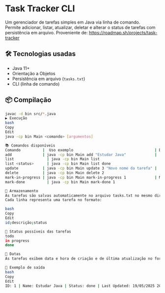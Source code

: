 # Task Tracker CLI

Um gerenciador de tarefas simples em Java via linha de comando.  
Permite adicionar, listar, atualizar, deletar e alterar o status de tarefas com persistência em arquivo.
Proveniente de: https://roadmap.sh/projects/task-tracker

## 🛠️ Tecnologias usadas

- Java 11+
- Orientação a Objetos
- Persistência em arquivo (`tasks.txt`)
- CLI (linha de comando)

## 📦 Compilação

```bash
javac -d bin src/*.java
▶️ Execução
bash
Copy
Edit
java -cp bin Main <comando> [argumentos]

📚 Comandos disponíveis
Comando          |	Uso exemplo	                                    | Descrição
add	             | java -cp bin Main add "Estudar Java"             |	Adiciona uma nova tarefa
list	           | java -cp bin Main list	                          | Lista todas as tarefas
list <status>	   | java -cp bin Main list done	                    | Lista tarefas filtradas por status
update	         | java -cp bin Main update 3 "Novo nome da tarefa" |	Atualiza o nome de uma tarefa
delete           | java -cp bin Main delete 2	                      | Deleta uma tarefa pelo ID
mark-in-progress | java -cp bin Main mark-in-progress 1	            | Marca a tarefa como "in progress"
mark-done	       | java -cp bin Main mark-done 1	                  | Marca a tarefa como "done"

📁 Armazenamento
As tarefas são salvas automaticamente no arquivo tasks.txt no mesmo diretório do programa.
Cada linha representa uma tarefa no formato:

bash
Copy
Edit
id;descrição;status

📌 Status possíveis das tarefas
todo
in progress
done

📆 Datas
As tarefas exibem data e hora de criação e de última atualização no formato dd/MM/yyyy HH:mm.

📄 Exemplo de saída
bash
Copy
Edit
ID: 1 | Name: Estudar Java | Status: done | Last Updated: 19/05/2025 20:13 | Created: 19/05/2025 19:40
